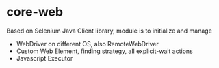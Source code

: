 # core-web
Based on Selenium Java Client library, module is to initialize and manage
- WebDriver on different OS, also RemoteWebDriver
- Custom Web Element, finding strategy, all explicit-wait actions
- Javascript Executor  